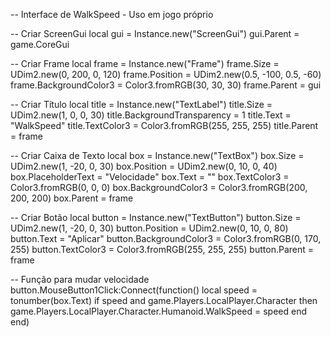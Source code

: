 -- Interface de WalkSpeed - Uso em jogo próprio

-- Criar ScreenGui
local gui = Instance.new("ScreenGui")
gui.Parent = game.CoreGui

-- Criar Frame
local frame = Instance.new("Frame")
frame.Size = UDim2.new(0, 200, 0, 120)
frame.Position = UDim2.new(0.5, -100, 0.5, -60)
frame.BackgroundColor3 = Color3.fromRGB(30, 30, 30)
frame.Parent = gui

-- Criar Título
local title = Instance.new("TextLabel")
title.Size = UDim2.new(1, 0, 0, 30)
title.BackgroundTransparency = 1
title.Text = "WalkSpeed"
title.TextColor3 = Color3.fromRGB(255, 255, 255)
title.Parent = frame

-- Criar Caixa de Texto
local box = Instance.new("TextBox")
box.Size = UDim2.new(1, -20, 0, 30)
box.Position = UDim2.new(0, 10, 0, 40)
box.PlaceholderText = "Velocidade"
box.Text = ""
box.TextColor3 = Color3.fromRGB(0, 0, 0)
box.BackgroundColor3 = Color3.fromRGB(200, 200, 200)
box.Parent = frame

-- Criar Botão
local button = Instance.new("TextButton")
button.Size = UDim2.new(1, -20, 0, 30)
button.Position = UDim2.new(0, 10, 0, 80)
button.Text = "Aplicar"
button.BackgroundColor3 = Color3.fromRGB(0, 170, 255)
button.TextColor3 = Color3.fromRGB(255, 255, 255)
button.Parent = frame

-- Função para mudar velocidade
button.MouseButton1Click:Connect(function()
    local speed = tonumber(box.Text)
    if speed and game.Players.LocalPlayer.Character then
        game.Players.LocalPlayer.Character.Humanoid.WalkSpeed = speed
    end
end)
